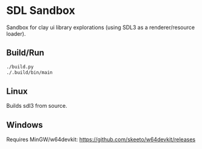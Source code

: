 # SDL Sandbox
Sandbox for clay ui library explorations (using SDL3 as a renderer/resource loader).

## Build/Run
```sh
./build.py
./.build/bin/main
```

## Linux
Builds sdl3 from source.

## Windows
Requires MinGW/w64devkit: https://github.com/skeeto/w64devkit/releases
